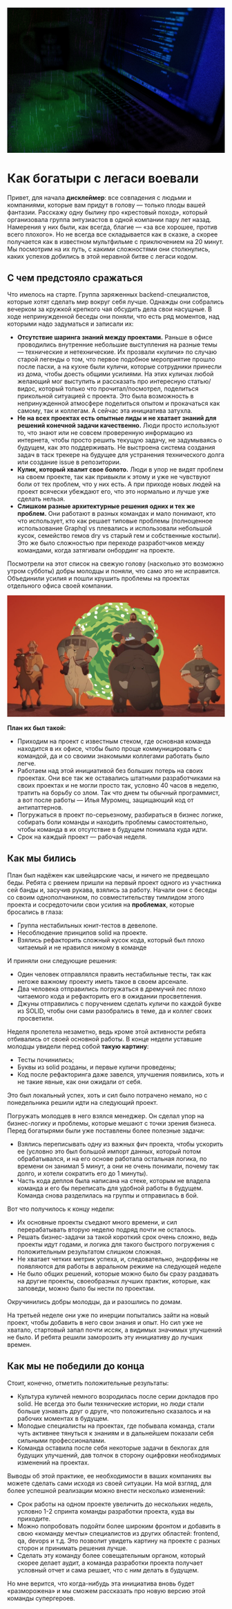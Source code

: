 ![Быстрое приключение](preview.jpg)

# Как богатыри с легаси воевали

Привет, для начала **дисклеймер**: все совпадения с людьми и компаниями, которые вам придут в голову — только плоды вашей фантазии. Расскажу одну былину про «крестовый поход», который организовала группа энтузиастов в одной компании пару лет назад. Намерения у них были, как всегда, благие — «за все хорошее, против всего плохого». Но не всегда все складывается как в сказке, а скорее получается как в известном мультфильме с приключением на 20 минут. Мы посмотрим на их путь, с какими сложностями они столкнулись, каких успехов добились в этой неравной битве с легаси кодом.

## С чем предстояло сражаться

Что имелось на старте. Группа заряженных backend-специалистов, которые хотят сделать мир вокруг себя лучше. Однажды они собрались вечерком за кружкой крепкого чая обсудить дела свои насущные. В ходе непринужденной беседы они поняли, что есть ряд моментов, над которыми надо задуматься и записали их:

* **Отсутствие шаринга знаний между проектами.** Раньше в офисе проводились внутренние небольшие выступления на разные темы — технические и нетехнические. Их прозвали «куличи» по случаю старой легенды о том, что первое подобное мероприятие прошло после пасхи, а на кухне были куличи, которые сотрудники принесли из дома, чтобы доесть общими усилиями. На этих куличах любой желающий мог выступить и рассказать про интересную статью/видос, который только что прочитал/посмотрел, поделиться прикольной ситуацией с проекта. Это была возможность в непринужденной атмосфере поделиться опытом и прокачаться как самому, так и коллегам. А сейчас эта инициатива затухла.
* **Не на всех проектах есть опытные лиды и не хватает знаний для решений конечной задачи качественно.** Люди просто используют то, что знают или не совсем проверенную информацию из интернета, чтобы просто решить текущую задачу, не задумываясь о будущем, как это поддерживать. Не выстроена система создания задач в таск трекере на будущее для устранения технического долга или создание issue в репозитории.
* **Кулик, который хвалит свое болото.** Люди в упор не видят проблем на своем проекте, так как привыкли к этому и уже не чувствуют боли от тех проблем, что у них есть. А при приходе новых людей на проект всячески убеждают его, что это нормально и лучше уже сделать нельзя.
* **Слишком разные архитектурные решения одних и тех же проблем.** Они работают в разных командах и мало понимают, кто что использует, кто как решает типовые проблемы (полноценное использование Graphql vs плевались и использовали небольшой кусок, семейство гемов dry vs старый гем и собственные костыли). Это же было сложностью при переходе разработчиков между командами, когда затягивали онбординг на проекте.

Посмотрели на этот список на свежую голову (насколько это возможно утром субботы) добры молодцы и поняли, что само это не исправится. Объединили усилия и пошли крушить проблемы на проектах отдельного офиса своей компании. 

![Богатыри](bogatury.png)

**План их был такой:**
* Приходим на проект с известным стеком, где основная команда находится в их офисе, чтобы было проще коммуницировать с командой, да и со своими знакомыми коллегами работать было легче.
* Работаем над этой инициативой без больших потерь на своих проектах. Они все так же оставались штатными разработчиками на своих проектах и не могли просто так, условно 40 часов в неделю, тратить на борьбу со злом. Так что днем ты обычный программист, а вот после работы — Илья Муромец, защищающий код от антипаттернов.
* Погружаться в проект по-серьезному, разбираться в бизнес логике, собирать боли команды и находить проблемы самостоятельно, чтобы команда в их отсутствие в будущем понимала куда идти.
* Срок на каждый проект — рабочая неделя.

## Как мы бились

План был надёжен как швейцарские часы, и ничего не предвещало беды. Ребята с рвением пришли на первый проект одного из участника сей банды и, засучив рукава, взялись за работу. Начали они с беседы со своим однополчанином, по совместительству тимлидом этого проекта и сосредоточили свои усилия на **проблемах**, которые бросались в глаза:

* Группа нестабильных юнит-тестов в девелопе.
* Несоблюдение принципов solid на проекте.
* Взялись рефакторить сложный кусок кода, который был плохо читаемый и не нравился никому в команде

И приняли они следующие решения: 

* Один человек отправлялся править нестабильные тесты, так как негоже важному проекту иметь такое в своем арсенале.
* Два человека отправились погружаться в дремучий лес плохо читаемого кода  и рефакторить его в ожидании просветления.
* Джуны отправились с поручением сделать куличи по каждой букве из SOLID, чтобы они сами разобрались в теме, да и коллег своих просветили.

Неделя пролетела незаметно, ведь кроме этой активности ребята отбивались от своей основной работы. В конце недели уставшие молодцы увидели перед собой **такую картину**:

* Тесты починились;
* Буквы из solid розданы, и первые куличи проведены;
* Код после рефакторинга даже завелся, улучшения появились, хоть и не такие явные, как они ожидали от себя.

Это был локальный успех, хоть и сил было потрачено немало, но с понедельника решили идти на следующий проект.

Погружать молодцев в него взялся менеджер. Он сделал упор на бизнес-логику и проблемы, которые мешают с точки зрения бизнеса.
Перед богатырями были уже поставлены более полезные задачи:

* Взялись переписывать одну из важных фич проекта, чтобы ускорить ее (условно это был большой импорт данных, который потом обрабатывался, и на его основе работала остальная логика, по времени он занимал 5 минут, а они не очень понимали, почему так долго, и хотели сократить его до 1 минуты).
* Часть кода деплоя была написана на стеке, которым не владела команда и его бы переписать для удобной работы в будущем.
Команда снова разделилась на группы и отправилась в бой.

Вот что получилось к концу недели:
* Их основные проекты съедают много времени, и сил перерабатывать вторую неделю подряд почти не осталось.
* Решать бизнес-задачи за такой короткий срок очень сложно, ведь проекты идут годами, и логика для такого быстрого погружения с положительным результатом слишком сложная.
* Не хватает четких метрик успеха, и, следовательно, эндорфины не появляются для работы в авральном режиме на следующей неделе
* Не было общих решений, которые можно было бы сразу раздавать на другие проекты, своеобразных лучших практик, которые, как заповеди, можно было бы нести по проектам.

Окручинились добры молодцы, да и разошлись по домам.

На третьей неделе они уже по инерции попытались зайти на новый проект, чтобы добавить в него свои знания и опыт. Но сил уже не хватало, стартовый запал почти иссяк, а видимых значимых улучшений не было. И ребята решили заморозить эту инициативу до лучших времен.

## Как мы не победили до конца

Стоит, конечно, отметить положительные результаты:
* Культура куличей немного возродилась после серии докладов про solid. Не всегда это были технические истории, но люди стали больше узнавать друг о друге, что положительно сказалось и на рабочих моментах в будущем.
* Молодые специалисты на проектах, где побывала команда, стали чуть активнее тянуться к знаниям и в дальнейшем показали себя сильными профессионалами.
* Команда оставила после себя некоторые задачи в беклогах для будущих улучшений, дав толчок в сторону оцифровки необходимых изменений на проектах.
 
Выводы об этой практике, ее необходимости в ваших компаниях вы можете сделать сами исходя из своей ситуации. На мой взгляд, для более успешной реализации можно внести несколько изменений:

* Срок работы на одном проекте увеличить до нескольких недель, условно 1-2 спринта команды разработки проекта, куда вы приходите.
* Можно попробовать подойти более широким фронтом и добавить в свою «команду мечты» специалистов из других областей: frontend, qa, devops и т.д. Это позволит увидеть картину на проекте с разных сторон и принимать решения лучше. 
* Сделать эту команду более совещательным органом, который скорее делает аудит, а команда разработки проекта получает условный отчет и сама решает, что с ним делать в будущем.

Но мне верится, что когда-нибудь эта инициатива вновь будет «разморожена» и мы сможем рассказать про новую версию этой команды супергероев.